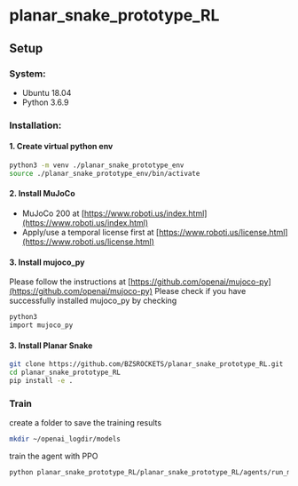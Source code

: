 # planar_snake_prototype_RL

## Setup

### System:
- Ubuntu 18.04
- Python 3.6.9

### Installation:

#### 1. Create virtual python env
```bash 
python3 -m venv ./planar_snake_prototype_env
source ./planar_snake_prototype_env/bin/activate
```
#### 2. Install MuJoCo
- MuJoCo 200 at [https://www.roboti.us/index.html](https://www.roboti.us/index.html)
- Apply/use a temporal license first at [https://www.roboti.us/license.html](https://www.roboti.us/license.html)

#### 3. Install mujoco_py
Please follow the instructions at [https://github.com/openai/mujoco-py](https://github.com/openai/mujoco-py)
Please check if you have successfully installed mujoco_py by checking
```bash 
python3
import mujoco_py
```

#### 3. Install Planar Snake 
```bash 
git clone https://github.com/BZSROCKETS/planar_snake_prototype_RL.git
cd planar_snake_prototype_RL
pip install -e .
```
### Train
create a folder to save the training results
```bash 
mkdir ~/openai_logdir/models
```
train the agent with PPO
```bash 
python planar_snake_prototype_RL/planar_snake_prototype_RL/agents/run_mujoco_ppo.py  --train=1 --env Planar-snake-prototype-v1
```